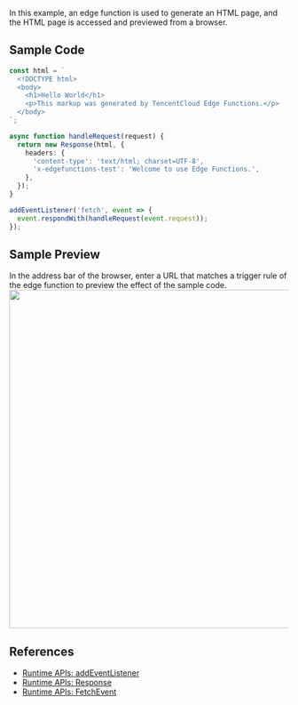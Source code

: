 In this example, an edge function is used to generate an HTML page, and the HTML page is accessed and previewed from a browser.

## Sample Code

```typescript
const html = `
  <!DOCTYPE html>
  <body>
    <h1>Hello World</h1>
    <p>This markup was generated by TencentCloud Edge Functions.</p>
  </body>
`;

async function handleRequest(request) {
  return new Response(html, {
    headers: {
      'content-type': 'text/html; charset=UTF-8',
      'x-edgefunctions-test': 'Welcome to use Edge Functions.',
    },
  });
}

addEventListener('fetch', event => {
  event.respondWith(handleRequest(event.request));
});
```

## Sample Preview

In the address bar of the browser, enter a URL that matches a trigger rule of the edge function to preview the effect of the sample code.
<img src="https://qcloudimg.tencent-cloud.cn/raw/19798af91910d6d580cadd827eb21e0c.png" width=609px>

## References
- [Runtime APIs: addEventListener](https://www.tencentcloud.com/document/product/1145/52683)
- [Runtime APIs: Response](https://www.tencentcloud.com/document/product/1145/52691)
- [Runtime APIs: FetchEvent](https://www.tencentcloud.com/document/product/1145/52688)
